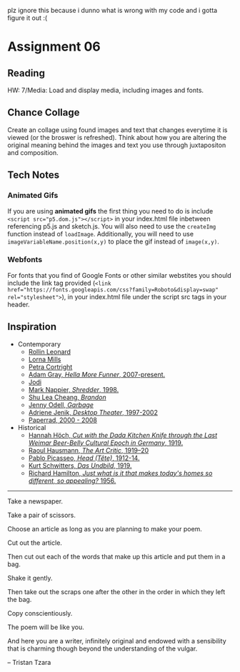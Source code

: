 plz ignore this because i dunno what is wrong with my code and i gotta figure it out :(

# Assignment 06

## Reading
HW: 7/Media: Load and display media, including images and fonts.

## Chance Collage
Create an collage using found images and text that changes everytime it is viewed (or the broswer is refreshed). Think about how you are altering the original meaning behind the images and text you use through juxtapositon and composition. 

## Tech Notes

### Animated Gifs
If you are using **animated gifs** the first thing you need to do is include `<script src="p5.dom.js"></script>` in your index.html file inbetween referencing p5.js and sketch.js. You will also need to use the `createImg` function instead of `loadImage`. Additionally, you will need to use `imageVariableName.position(x,y)` to place the gif instead of `image(x,y)`.

### Webfonts
For fonts that you find of Google Fonts or other similar webstites you should include the link tag provided (`<link href="https://fonts.googleapis.com/css?family=Roboto&display=swap" rel="stylesheet">`), in your index.html file under the script src tags in your header. 

## Inspiration
  - Contemporary
    - [Rollin Leonard](http://rollinleonard.tumblr.com/post/64963003543/ball-o-arms)
    - [Lorna Mills](http://www.digitalmediatree.com/sallymckay/LornaMillsImageDump/)
    - [Petra Cortright](http://www.petracortright.com/hello.html)
    - [Adam Gray, *Hella More Funner*, 2007-present.](http://www.adam-gray.com/hella-more-funner-1/)
    - [Jodi](http://jodi.org)
    - [Mark Nappier, *Shredder*, 1998.](http://www.potatoland.org/shredder/shredder.html)
    - [Shu Lea Cheang, *Brandon*](http://brandon.guggenheim.org/)
    - [Jenny Odell, *Garbage*](http://www.jennyodell.com/garbage.html)
    - [Adriene Jenik, *Desktop Theater*, 1997-2002](https://ajenik.faculty.asu.edu/projects_dt.html)
    - [Paperrad, 2000 - 2008](https://anthology.rhizome.org/paperrad-org)
  - Historical
    - [Hannah Höch, *Cut with the Dada Kitchen Knife through the Last Weimar Beer-Belly Cultural Epoch in Germany*, 1919.](https://en.wikipedia.org/wiki/File:Hoch-Cut_With_the_Kitchen_Knife.jpg)
    - [Raoul Hausmann, *The Art Critic*, 1919–20](https://www.tate.org.uk/art/artworks/hausmann-the-art-critic-t01918) 
    - [Pablo Picasseo, *Head (Tête)*, 1912-14.](https://en.wikipedia.org/wiki/File:Pablo_Picasso,_1913-14,_Head_(T%C3%AAte),_cut_and_pasted_colored_paper,_gouache_and_charcoal_on_paperboard,_43.5_x_33_cm,_Scottish_National_Gallery_of_Modern_Art,_Edinburgh.jpg)
    - [Kurt Schwitters, *Das Undbild*, 1919.](https://en.wikipedia.org/wiki/File:DasUndbild.jpg)
    - [Richard Hamilton, *Just what is it that makes today's homes so different, so appealing?* 1956.](https://en.wikipedia.org/wiki/File:Hamilton-appealing2.jpg)

---

Take a newspaper.

Take a pair of scissors.

Choose an article as long as you are planning to make your poem.

Cut out the article.

Then cut out each of the words that make up this article and put them in a bag.

Shake it gently.

Then take out the scraps one after the other in the order in which they left the bag.

Copy conscientiously.

The poem will be like you.

And here you are a writer, infinitely original and endowed with a sensibility that is charming though beyond the understanding of the vulgar.  

– Tristan Tzara
